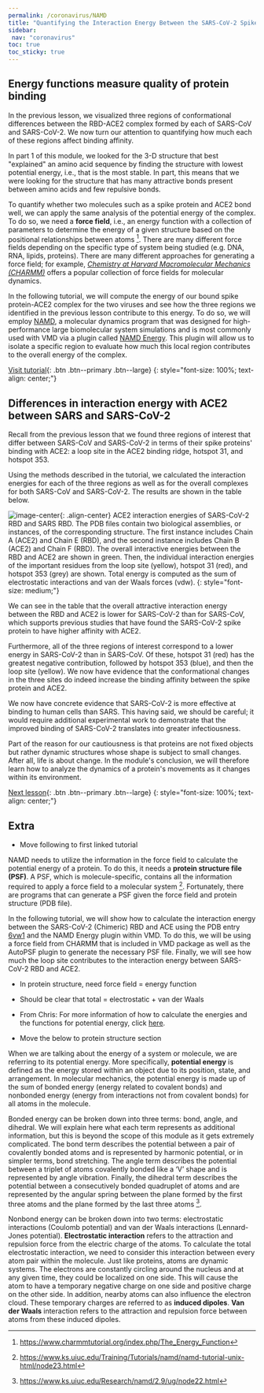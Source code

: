 ```yaml
---
permalink: /coronavirus/NAMD
title: "Quantifying the Interaction Energy Between the SARS-CoV-2 Spike Protein and ACE2"
sidebar:
 nav: "coronavirus"
toc: true
toc_sticky: true
---
```


## Energy functions measure quality of protein binding

In the previous lesson, we visualized three regions of conformational differences between the RBD-ACE2 complex formed by each of SARS-CoV and SARS-CoV-2. We now turn our attention to quantifying how much each of these regions affect binding affinity.

In part 1 of this module, we looked for the 3-D structure that best "explained" an amino acid sequence by finding the structure with lowest potential energy, i.e., that is the most stable. In part, this means that we were looking for the structure that has many attractive bonds present between amino acids and few repulsive bonds.

To quantify whether two molecules such as a spike protein and ACE2 bond well, we can apply the same analysis of the potential energy of the complex. To do so, we need a **force field**, i.e., an energy function with a collection of parameters to determine the energy of a given structure based on the positional relationships between atoms [^charmm]. There are many different force fields depending on the specific type of system being studied (e.g. DNA, RNA, lipids, proteins). There are many different approaches for generating a force field; for example, *<a href=" https://www.charmm.org/" target="_blank">Chemistry at Harvard Macromolecular Mechanics (CHARMM)</a>* offers a popular collection of force fields for molecular dynamics.

In the following tutorial, we will compute the energy of our bound spike protein-ACE2 complex for the two viruses and see how the three regions we identified in the previous lesson contribute to this energy. To do so, we will employ <a href="https://www.ks.uiuc.edu/Research/namd/" target="_blank">NAMD</a>, a molecular dynamics program that was designed for high-performance large biomolecular system simulations and is most commonly used with VMD via a plugin called <a href="https://www.ks.uiuc.edu/Research/vmd/plugins/namdenergy/" target="_blank">NAMD Energy</a>. This plugin will allow us to isolate a specific region to evaluate how much this local region contributes to the overall energy of the complex.

[Visit tutorial](tutorial_NAMD){: .btn .btn--primary .btn--large}
{: style="font-size: 100%; text-align: center;"}

## Differences in interaction energy with ACE2 between SARS and SARS-CoV-2

Recall from the previous lesson that we found three regions of interest that differ between SARS-CoV and SARS-CoV-2 in terms of their spike proteins' binding with ACE2: a loop site in the ACE2 binding ridge, hotspot 31, and hotspot 353.

Using the methods described in the tutorial, we calculated the interaction energies for each of the three regions as well as for the overall complexes for both SARS-CoV and SARS-CoV-2. The results are shown in the table below.

![image-center](../assets/images/NAMDEnergy.png){: .align-center}
ACE2 interaction energies of SARS-CoV-2 RBD and SARS RBD. The PDB files contain two biological assemblies, or instances, of the corresponding structure. The first instance includes Chain A (ACE2) and Chain E (RBD), and the second instance includes Chain B (ACE2) and Chain F (RBD). The overall interactive energies between the RBD and ACE2 are shown in green. Then, the individual interaction energies of the important residues from the loop site (yellow), hotspot 31 (red), and hotspot 353 (grey) are shown. Total energy is computed as the sum of electrostatic interactions and van der Waals forces (vdw).
{: style="font-size: medium;"}

We can see in the table that the overall attractive interaction energy between the RBD and ACE2 is lower for SARS-CoV-2 than for SARS-CoV, which supports previous studies that have found the SARS-CoV-2 spike protein to have higher affinity with ACE2.

Furthermore, all of the three regions of interest correspond to a lower energy in SARS-CoV-2 than in SARS-CoV. Of these, hotspot 31 (red) has the greatest negative contribution, followed by hotspot 353 (blue), and then the loop site (yellow). We now have evidence that the conformational changes in the three sites do indeed increase the binding affinity between the spike protein and ACE2.

We now have concrete evidence that SARS-CoV-2 is more effective at binding to human cells than SARS. This having said, we should be careful; it would require additional experimental work to demonstrate that the improved binding of SARS-CoV-2 translates into greater infectiousness.

Part of the reason for our cautiousness is that proteins are not fixed objects but rather dynamic structures whose shape is subject to small changes. After all, life is about change. In the module's conclusion, we will therefore learn how to analyze the dynamics of a protein's movements as it changes within its environment.

[Next lesson](conclusion){: .btn .btn--primary .btn--large}
{: style="font-size: 100%; text-align: center;"}

## Extra

* Move following to first linked tutorial

NAMD needs to utilize the information in the force field to calculate the potential energy of a protein. To do this, it needs a **protein structure file (PSF)**. A PSF, which is molecule-specific, contains all the information required to apply a force field to a molecular system [^PSF]. Fortunately, there are programs that can generate a PSF given the force field and protein structure (PDB file).

In the following tutorial, we will show how to calculate the interaction energy between the SARS-CoV-2 (Chimeric) RBD and ACE using the PDB entry <a href="https://www.rcsb.org/structure/6vw1" target="_blank">6vw1</a> and the NAMD Energy plugin within VMD. To do this, we will be using a force field from CHARMM that is included in VMD package as well as the AutoPSF plugin to generate the necessary PSF file. Finally, we will see how much the loop site contributes to the interaction energy between SARS-CoV-2 RBD and ACE2.

* In protein structure, need force field = energy function

* Should be clear that total = electrostatic + van der Waals

* From Chris: For more information of how to calculate the energies and the functions for potential energy, click <a href="https://www.ks.uiuc.edu/Research/namd/2.9/ug/node22.html" target="_blank">here</a>.

* Move the below to protein structure section

When we are talking about the energy of a system or molecule, we are referring to its potential energy.  More specifically, **potential energy** is defined as the energy stored within an object due to its position, state, and arrangement. In molecular mechanics, the potential energy is made up of the sum of bonded energy (energy related to covalent bonds) and nonbonded energy (energy from interactions not from covalent bonds) for all atoms in the molecule.

Bonded energy can be broken down into three terms: bond, angle, and dihedral. We will explain here what each term represents as additional information, but this is beyond the scope of this module as it gets extremely complicated. The bond term describes the potential between a pair of covalently bonded atoms and is represented by harmonic potential, or in simpler terms, bond stretching. The angle term describes the potential between a triplet of atoms covalently bonded like a ‘V’ shape and is represented by angle vibration. Finally, the dihedral term describes the potential between a consecutively bonded quadruplet of atoms and are represented by the angular spring between the plane formed by the first three atoms and the plane formed by the last three atoms [^TCBG].

Nonbond energy can be broken down into two terms: electrostatic interactions (Coulomb potential) and van der Waals interactions (Lennard-Jones potential). **Electrostatic interaction** refers to the attraction and repulsion force from the electric charge of the atoms. To calculate the total electrostatic interaction, we need to consider this interaction between every atom pair within the molecule. Just like proteins, atoms are dynamic systems. The electrons are constantly circling around the nucleus and at any given time, they could be localized on one side. This will cause the atom to have a temporary negative charge on one side and positive charge on the other side. In addition, nearby atoms can also influence the electron cloud. These temporary charges are referred to as **induced dipoles**. **Van der Waals** interaction refers to the attraction and repulsion force between atoms from these induced dipoles.

[^TCBG]: https://www.ks.uiuc.edu/Research/namd/2.9/ug/node22.html

[^charmm]: https://www.charmmtutorial.org/index.php/The_Energy_Function

[^PSF]: https://www.ks.uiuc.edu/Training/Tutorials/namd/namd-tutorial-unix-html/node23.html
